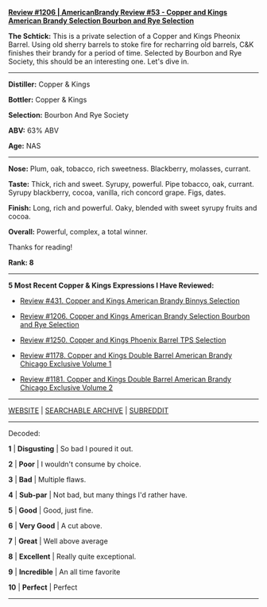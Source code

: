 
[**Review #1206 | AmericanBrandy Review #53 - Copper and Kings American Brandy Selection Bourbon and Rye Selection**]( https://t8ke.review/review-1206-copper-and-kings-american-brandy-selection-bourbon-and-rye-selection)

**The Schtick:** This is a private selection of a Copper and Kings Pheonix Barrel. Using old sherry barrels to stoke fire for recharring old barrels, C&K finishes their brandy for a period of time. Selected by Bourbon and Rye Society, this should be an interesting one. Let's dive in. 

-----

**Distiller:** Copper & Kings

**Bottler:** Copper & Kings

**Selection:** Bourbon And Rye Society

**ABV:**  63% ABV

**Age:** NAS 

-----

**Nose:**  Plum, oak, tobacco, rich sweetness. Blackberry, molasses, currant. 

**Taste:** Thick, rich and sweet. Syrupy, powerful. Pipe tobacco, oak, currant. Syrupy blackberry, cocoa, vanilla, rich concord grape. Figs, dates. 

**Finish:** Long, rich and powerful. Oaky, blended with sweet syrupy fruits and cocoa. 

**Overall:** Powerful, complex, a total winner. 

Thanks for reading!

**Rank: 8**

----- 

**5 Most Recent Copper & Kings Expressions I Have Reviewed:** 

- [Review #431. Copper and Kings American Brandy Binnys Selection]( https://t8ke.review/review-431-copper-and-kings-american-brandy-binnys/) 

- [Review #1206. Copper and Kings American Brandy Selection Bourbon and Rye Selection]( https://t8ke.review/review-1206-copper-and-kings-american-brandy-selection-bourbon-and-rye-selection) 

- [Review #1250. Copper and Kings Phoenix Barrel TPS Selection]( https://t8ke.review/review-1250-copper-and-kings-phoenix-barrel-tps-selection) 

- [Review #1178. Copper and Kings Double Barrel American Brandy Chicago Exclusive Volume 1]( https://t8ke.review/review-1178-copper-and-kings-double-barrel-american-brandy-chicago-exclusive-volume-1/) 

- [Review #1181. Copper and Kings Double Barrel American Brandy Chicago Exclusive Volume 2]( https://t8ke.review/review-1181-copper-and-kings-double-barrel-american-brandy-chicago-exclusive-volume-2/) 

-----

[WEBSITE](https://t8ke.review) | [SEARCHABLE ARCHIVE](https://t8ke.review/review-archive/) | [SUBREDDIT](https://reddit.com/r/t8kereviews)

-----

Decoded:

**1** | **Disgusting** | So bad I poured it out.

**2** | **Poor** | I wouldn't consume by choice.

**3** | **Bad** | Multiple flaws.

**4** | **Sub-par** | Not bad, but many things I'd rather have.

**5** | **Good** | Good, just fine.

**6** | **Very Good** | A cut above.

**7** | **Great** | Well above average

**8** | **Excellent** | Really quite exceptional.

**9** | **Incredible** | An all time favorite

**10** | **Perfect** | Perfect

----

